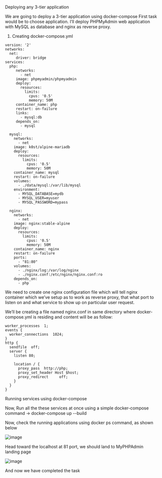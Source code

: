Deploying any 3-tier application

We are going to deploy a 3-tier application using docker-compose First task would be to choose application. I’ll deploy PHPMyAdmin web application with MySQL as database and nginx as reverse proxy.

1. Creating docker-compose.yml
```
version: '2'
networks:
  net:
     driver: bridge
services:
  php:
     networks:
       - net
     image: phpmyadmin/phpmyadmin
     deploy:
       resources:
         limits:
           cpus: '0.5'
           memory: 50M
     container_name: php
     restart: on-failure
     links:
       - mysql:db
     depends_on:
       - mysql

  mysql:
    networks:
      - net
    image: k0st/alpine-mariadb
    deploy:
      resources:
        limits:
          cpus: '0.5'
          memory: 50M
    container_name: mysql
    restart: on-failure
    volumes:
      - ./data/mysql:/var/lib/mysql
    environment:
      - MYSQL_DATABASE=mydb
      - MYSQL_USER=myuser
      - MYSQL_PASSWORD=mypass

  nginx:
    networks:
      - net
    image: nginx:stable-alpine
    deploy:
      resources:
        limits:
          cpus: '0.5'
          memory: 50M
    container_name: nginx
    restart: on-failure
    ports:
      - "81:80"
    volumes:
      - ./nginx/log:/var/log/nginx
      - ./nginx.conf:/etc/nginx/nginx.conf:ro
    depends_on:
      - php
```

We need to create one nginx configuration file which will tell nginx container which we’ve setup as to work as reverse proxy, that what port to listen on and what service to show up on particular user request.

We’ll be creating a file named nginx.conf in same directory where docker-compose.yml is residing and content will be as follow:


```
worker_processes  1;
events {
  worker_connections  1024;
}
http {
  sendfile  off;
  server {
    listen 80;
 
    location / {
      proxy_pass  http://php;
      proxy_set_header Host $host;
      proxy_redirect     off;
    }
  }
}
```




Running services using docker-compose

Now, Run all the these services at once using a simple docker-compose command -> docker-compose up --build




Now, check the running applications using docker ps command, as shown below

![image](https://user-images.githubusercontent.com/90742840/158739077-bfc67a0f-d369-4027-afbf-c87bc11c3343.png)


Head toward the localhost at 81 port, we should land to MyPHPAdmin landing page

![image](https://user-images.githubusercontent.com/90742840/158738914-239daa91-0793-4ccd-8d84-27486220a631.png)

And now we have completed the task

